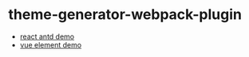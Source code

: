 # theme-generator-webpack-plugin
- [react antd demo](http://doc.huangsw.com/theme-generator-webpack-plugin/react-antd/)
- [vue element demo]()
